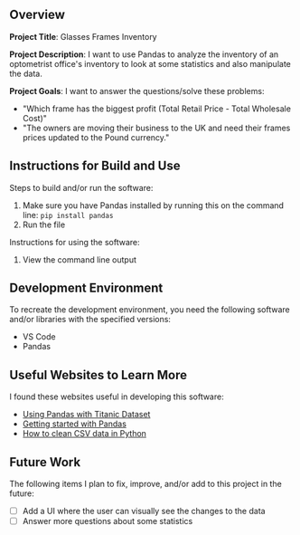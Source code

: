 ## Overview

**Project Title**: Glasses Frames Inventory

**Project Description**: I want to use Pandas to analyze the inventory of an optometrist office's inventory to look at some statistics and also manipulate the data.

**Project Goals**: I want to answer the questions/solve these problems:

* "Which frame has the biggest profit (Total Retail Price - Total Wholesale Cost)" 
* "The owners are moving their business to the UK and need their frames prices updated to the Pound currency."

## Instructions for Build and Use

Steps to build and/or run the software:

1. Make sure you have Pandas installed by running this on the command line: ```pip install pandas```
2. Run the file

Instructions for using the software:

1. View the command line output

## Development Environment 

To recreate the development environment, you need the following software and/or libraries with the specified versions:

* VS Code
* Pandas

## Useful Websites to Learn More

I found these websites useful in developing this software:

* [Using Pandas with Titanic Dataset](https://towardsdatascience.com/getting-started-to-data-analysis-with-python-pandas-with-titanic-dataset-a195ab043c77)
* [Getting started with Pandas](https://pandas.pydata.org/docs/getting_started/intro_tutorials/index.html)
* [How to clean CSV data in Python](https://www.askpython.com/python/examples/clean-csv-data-python)

## Future Work

The following items I plan to fix, improve, and/or add to this project in the future:

* [ ] Add a UI where the user can visually see the changes to the data
* [ ] Answer more questions about some statistics